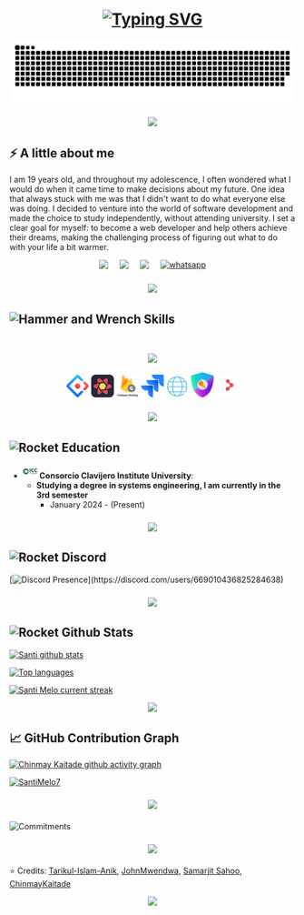 <h1 align="center">
    <a href="https://git.io/typing-svg"><img src="https://readme-typing-svg.herokuapp.com?font=Fira+Code&weight=800&size=25&duration=700&pause=1000&color=BDF74C&center=true&vCenter=true&multiline=true&width=435&lines=Hola%2C+Soy+Santiago+Melo" alt="Typing SVG" /></a>
</h1>

![snake gif](https://github.com/SantiMelo7/SantiMelo7/blob/output/github-contribution-grid-snake.svg)

<h3 align="center">
<img src="https://raw.githubusercontent.com/andreasbm/readme/master/assets/lines/colored.png">
</h3>

## ⚡ A little about me

I am 19 years old, and throughout my adolescence, I often wondered what I would do when it came time to make decisions about my future.
One idea that always stuck with me was that I didn't want to do what everyone else was doing. I decided to venture into the world of software development and made the choice to study independently, without attending university.
I set a clear goal for myself: to become a web developer and help others achieve their dreams, making the challenging process of figuring out what to do with your life a bit warmer.

<div style="display: flex; justify-content: center; gap: 20px" >
<a href="mailto:santiagocano15cr7@gmail.com">
    <img src="https://img.shields.io/badge/Gmail-333333?style=for-the-badge&logo=gmail&logoColor=red" />
  </a>
  <a href="https://www.linkedin.com/in/santiago-melo-7b25732a5/" target="_blank">
    <img src="https://img.shields.io/badge/LinkedIn-0077B5?style=for-the-badge&logo=linkedin&logoColor=white" target="_blank" />
  </a>
  <a href="https://portafolio-dev-santi.vercel.app/id" target="_blank">
     <img src="https://img.shields.io/badge/Portfolio-FF5722?style=for-the-badge&logo=todoist&logoColor=white" target="_blank" />
  </a>
  <a href="https://wa.me/7721114272" title="Whatsapp"><img alt="whatsapp"  src="https://img.shields.io/badge/WhatsApp-25D366?style=for-the-badge&logo=whatsapp&logoColor=white"/></a>

</div>
 <h3 align="center">
<img src="https://raw.githubusercontent.com/andreasbm/readme/master/assets/lines/colored.png">
</h3>

## <img src="https://raw.githubusercontent.com/Tarikul-Islam-Anik/Animated-Fluent-Emojis/master/Emojis/Objects/Hammer%20and%20Wrench.png" alt="Hammer and Wrench" width="30" height="30" /> Skills

<br/>

<p align="center">
  <img src="https://skillicons.dev/icons?i=html,css,javascript,react,typescript,next,tailwind,materialui,sass,styledcomponents,git,github,mongo,firebase,vite,vercel,netlify,vscode,npm,figma,stackoverflow&perline=8"/>
  <p align="center">
  <img width="40" src="./public/ant-design.svg"/>
  <img width="40" src="./public/react-query.svg"/>
  <img width="40"  src="./public/firebaseHosting.webp"/>
  <img width="40" src="./public/jira.webp"/>
  <img width="40" src="./public/next-intl.webp"/>
  <img width="40" src="./public/nextAuth.webp"/>
  <img width="40" src="./public/react-router-dom.webp"/>
  </p>
</p>

<h3 align="center">
<img src="https://raw.githubusercontent.com/andreasbm/readme/master/assets/lines/colored.png">
</h3>

## <img src="https://raw.githubusercontent.com/Tarikul-Islam-Anik/Animated-Fluent-Emojis/master/Emojis/Travel%20and%20places/School.png" alt="Rocket" width="30" height="30" />   Education

- <img src="/public/icc.jpeg" width="25"> **Consorcio Clavijero Institute University**:
  - **Studying a degree in systems engineering, I am currently in the 3rd semester**
    - January 2024 - (Present)

<h3 align="center">
<img src="https://raw.githubusercontent.com/andreasbm/readme/master/assets/lines/colored.png">
</h3>

## <img src="https://raw.githubusercontent.com/Tarikul-Islam-Anik/Animated-Fluent-Emojis/master/Emojis/Travel%20and%20places/Cyclone.png" alt="Rocket" width="30" height="30" /> Discord

[![Discord Presence](https://lanyard.cnrad.dev/api/669010436825284638?)](https://discord.com/users/669010436825284638)

<h3 align="center">
<img src="https://raw.githubusercontent.com/andreasbm/readme/master/assets/lines/colored.png">
</h3>

## <img src="https://raw.githubusercontent.com/Tarikul-Islam-Anik/Animated-Fluent-Emojis/master/Emojis/Travel%20and%20places/Rocket.png" alt="Rocket" width="30" height="30" /> Github Stats

 [![Santi github stats](https://bad-apple-github-readme.vercel.app/api?username=santimelo7&show_icons=true&count_private=true&line_height=20&icon_color=00b3ff&theme=blue-green&title_color=00b3ff)](#)

 [![Top languages](https://github-readme-mwendwa.vercel.app/api/top-langs/?username=santimelo7&layout=compact&count_private=true&theme=blue-green&title_color=00b3ff)](#)

[![Santi Melo current streak](https://streak-stats.demolab.com/?user=santimelo7&count_private=true&theme=blue-green&title_color=00b3ff)](#)

<p align="center">
<img src="https://github-widgetbox.vercel.app/api/profile?username=SantiMelo7&data=followers,repositories,stars,commits&theme=radical&title_color=00000"/>
</p>

## 📈 GitHub Contribution Graph

[![Chinmay Kaitade github activity graph](https://github-readme-activity-graph.vercel.app/graph?username=SantiMelo7&bg_color=d4d1ff&color=4c749e&line=9e4c59&point=40413e&area=true&hide_border=true)](https://github.com/SantiMelo7/github-readme-activity-graph)

<p align="left"> <a href="https://github.com/ryo-ma/github-profile-trophy"><img src="https://github-profile-trophy.vercel.app/?username=SantiMelo7" alt="SantiMelo7" /></a> </p>

<h3 align="center">
<img src="https://raw.githubusercontent.com/andreasbm/readme/master/assets/lines/colored.png">
</h3>

<img align="center" src="http://github-profile-summary-cards.vercel.app/api/cards/profile-details?username=SantiMelo7&theme=transparent" height="180em" alt="Commitments"/>

<h3 align="center">
<img src="https://raw.githubusercontent.com/andreasbm/readme/master/assets/lines/colored.png">
</h3>

⭐️ Credits:  [Tarikul-Islam-Anik](https://github.com/Tarikul-Islam-Anik), [JohnMwendwa](https://github.com/JohnMwendwa), [Samarjit Sahoo](https://github.com/samarjit-sahoo), [ChinmayKaitade](https://github.com/ChinmayKaitade)

<p align="center">
  <img src="https://capsule-render.vercel.app/api?type=waving&height=300&color=gradient&section=footer&reversal=true"/>
</p>
